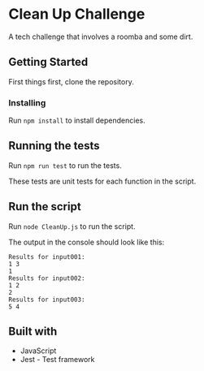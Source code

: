 # Clean Up Challenge

A tech challenge that involves a roomba and some dirt.

## Getting Started

First things first, clone the repository.

### Installing

Run `npm install` to install dependencies.

## Running the tests

Run `npm run test` to run the tests.

These tests are unit tests for each function in the script.

## Run the script

Run `node CleanUp.js` to run the script.

The output in the console should look like this:

```
Results for input001:
1 3
1
Results for input002:
1 2
2
Results for input003:
5 4
```

## Built with

* JavaScript
* Jest - Test framework
